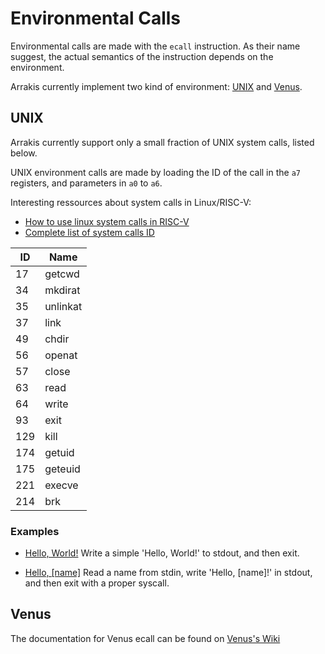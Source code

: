 # Environmental Calls

Environmental calls are made with the `ecall` instruction.
As their name suggest, the actual semantics of the instruction depends on the
environment.

Arrakis currently implement two kind of environment: [UNIX](#unix) and
[Venus](#venus).

## UNIX

Arrakis currently support only a small fraction of UNIX system calls, listed
below.

UNIX environment calls are made by loading the ID of the call in the `a7`
registers, and parameters in `a0` to `a6`.

Interesting ressources about system calls in Linux/RISC-V:
* [How to use linux system calls in RISC-V](https://github.com/scotws/RISC-V-tests/blob/master/docs/riscv_linux_system_calls.md)
* [Complete list of system calls ID](https://jborza.com/post/2021-05-11-riscv-linux-syscalls/)

| ID    | Name      |
|-------|-----------|
| 17    | getcwd    |
| 34    | mkdirat   |
| 35    | unlinkat  |
| 37    | link      |
| 49    | chdir     |
| 56    | openat    |
| 57    | close     |
| 63    | read      |
| 64    | write     |
| 93    | exit      |
| 129   | kill      |
| 174   | getuid    |
| 175   | geteuid   |
| 221   | execve    |
| 214   | brk       |

### Examples

* [Hello, World!](../examples/helloworld.s)
    Write a simple 'Hello, World!' to stdout, and then exit.

* [Hello, [name]](../examples/helloname.s)
    Read a name from stdin, write 'Hello, [name]!' in stdout, and then exit with
    a proper syscall.

## Venus

The documentation for Venus ecall can be found on
[Venus's Wiki](https://github.com/kvakil/venus/wiki/Environmental-Calls)

